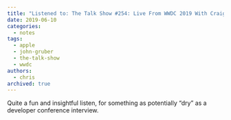 ```yaml
---
title: "Listened to: The Talk Show #254: Live From WWDC 2019 With Craig Federighi and Greg Joswiak"
date: 2019-06-10
categories:
  - notes
tags:
  - apple
  - john-gruber
  - the-talk-show
  - wwdc
authors:
  - chris
archived: true
---
```


Quite a fun and insightful listen, for something as potentially “dry” as a developer conference interview.
